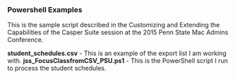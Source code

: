 ### Powershell Examples

This is the sample script described in the Customizing and Extending the Capabilities of the Casper Suite session at the 2015 Penn State Mac Admins Conference.

**student_schedules.csv** - This is an example of the export list I am working with. 
**jss_FocusClassfromCSV_PSU.ps1** - This is the PowerShell script I run to process the student schedules.
